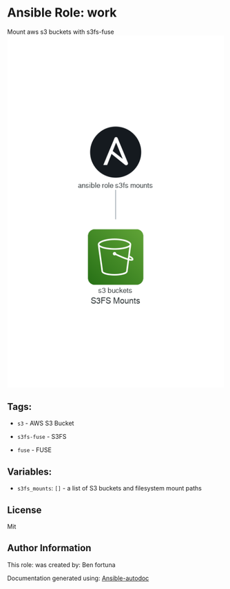 # Ansible Role: work

Mount aws s3 buckets with s3fs-fuse 
![s3fs mounts](s3fs_mounts.png)
## Tags:

* `s3` - AWS S3 Bucket


* `s3fs-fuse` - S3FS


* `fuse` - FUSE

## Variables:

* `s3fs_mounts`: `[]` - a list of S3 buckets and filesystem mount paths


## License
Mit


## Author Information
This role:  was created by: Ben fortuna

Documentation generated using: [Ansible-autodoc](https://github.com/AndresBott/ansible-autodoc)

